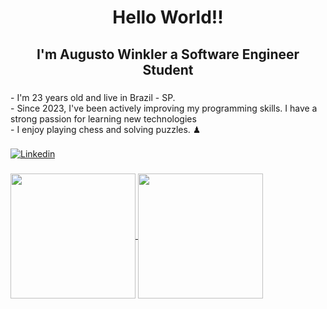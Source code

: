 <h1 align="center">Hello World!!</h1>

###

<h2 align="center">I'm Augusto Winkler a Software Engineer Student</h2>

###

<p align="left">- I'm 23 years old and live in Brazil - SP.<br>- Since 2023, I've been actively improving my programming skills. I have a strong passion for learning new technologies<br> - I enjoy playing chess and solving puzzles. ♟</p>

###

<a href="https://www.linkedin.com/in/augusto-winkler-a268b81bb/" target="_blank">
  <img src="https://img.shields.io/badge/LinkedIn-0077B5?style=for-the-badge&logo=linkedin&logoColor=white" alt="Linkedin">
</a>




###




<a href="https://github.com/AugustoWinkler/github-readme-stats">
  <img height=200 align="center" src="https://github-readme-stats.vercel.app/api?username=AugustoWinkler&show_icons=true&theme=transparent" />
</a>
<a href="https://github.com/AugustoWinkler/convoychat">
  <img height=200 align="center" src="https://github-readme-stats.vercel.app/api/top-langs/?username=AugustoWinkler&layout=donut&theme=transparent&card_width=320" />
</a>
